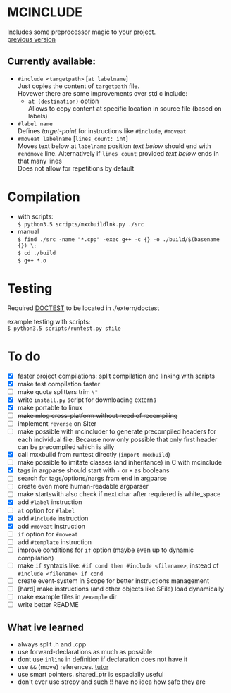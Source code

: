 # MCINCLUDE
Includes some preprocessor magic to your project.  
[previous version](https://github.com/Donaim/pyincluder)  

## Currently available:
- `#include <targetpath>` [`at labelname`]  
    Just copies the content of `targetpath` file.  
    Hovewer there are some improvements over std c include:
    - `at (destination)` option  
        Allows to copy content at specific location in source file (based on labels)
- `#label name`   
    Defines _target-point_ for instructions like `#include`, `#moveat`
- `#moveat labelname` [`lines_count: int`]  
    Moves text below at `labelname` position
    _text below_ should end with `#endmove` line. Alternatively if `lines_count` provided _text below_ ends in that many lines  
    Does not allow for repetitions by default  

# Compilation
- with scripts:  
    `$ python3.5 scripts/mxxbuildlnk.py ./src` 
- manual  
    `$ find ./src -name "*.cpp" -exec g++ -c {} -o ./build/$(basename {}) \;`  
    `$ cd ./build`  
    `$ g++ *.o`  

# Testing
Required [DOCTEST](https://github.com/onqtam/doctest) to be located in ./extern/doctest  

example testing with scripts:  
`$ python3.5 scripts/runtest.py sfile`  


# To do
- [x] faster project compilations: split compilation and linking with scripts
- [X] make test compilation faster
- [ ] make quote splitters trim `\"` 
- [X] write `install.py` script for downloading externs
- [X] make portable to linux
- [ ] <del>make mlog cross-platform without need of recompiling</del>
- [ ] implement `reverse` on SIter
- [ ] make possible with mcincluder to generate precompiled headers for each individual file. Because now only possible that only first header can be precompiled which is silly
- [X] call mxxbuild from runtest directly (`import mxxbuild`)
- [ ] make possible to imitate classes (and inheritance) in C with mcinclude
- [X] tags in argparse should start with `-` or `+` as booleans
- [ ] search for tags/options/nargs from end in argparse
- [ ] create even more human-readable argparser
- [ ] make startswith also check if next char after requiered is white_space
- [X] add `#label` instruction
- [ ] `at` option for `#label`
- [X] add `#include` instruction
- [X] add `#moveat` instruction
- [ ] `if` option for `#moveat`
- [ ] add `#template` instruction
- [ ] improve conditions for `if` option (maybe even up to dynamic compilation)
- [ ] make `if` syntaxis like: `#if cond then #include <filename>`, instead of `#include <filename> if cond`
- [ ] create event-system in Scope for better instructions management
- [ ] [hard] make instructions (and other objects like SFile) load dynamically 
- [ ] make example files in `/example` dir
- [ ] write better README

## What ive learned
- always split .h and .cpp
- use forward-declarations as much as possible
- dont use `inline` in definition if declaration does not have it
- use `&&` (move) references. [tutor](https://stackoverflow.com/questions/5481539/what-does-t-double-ampersand-mean-in-c11)
- use smart pointers. shared_ptr is espacially useful
- don't ever use strcpy and such !! have no idea how safe they are